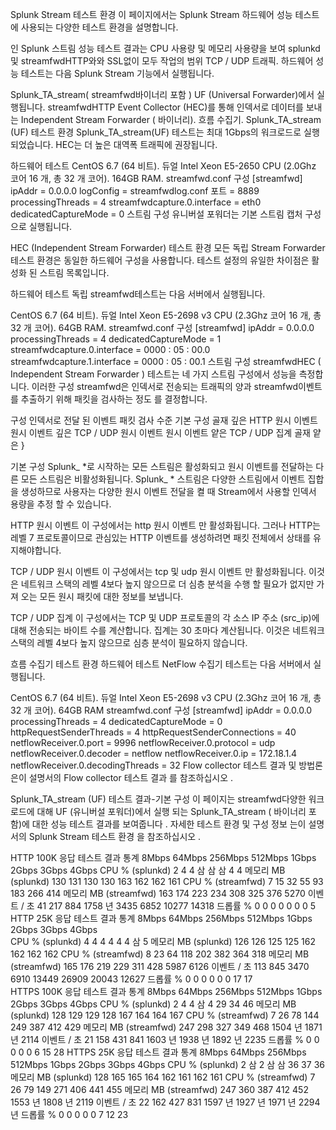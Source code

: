 Splunk Stream 테스트 환경
이 페이지에서는 Splunk Stream 하드웨어 성능 테스트에 사용되는 다양한 테스트 환경을 설명합니다.

인 Splunk 스트림 성능 테스트 결과는 CPU 사용량 및 메모리 사용량을 보여 splunkd및 streamfwdHTTP와와 SSL없이 모두 작업의 범위 TCP / UDP 트래픽. 하드웨어 성능 테스트는 다음 Splunk Stream 기능에서 실행됩니다.

Splunk_TA_stream( streamfwd바이너리 포함 ) UF (Universal Forwarder)에서 실행됩니다.
streamfwdHTTP Event Collector (HEC)를 통해 인덱서로 데이터를 보내는 Independent Stream Forwarder ( 바이너리).
흐름 수집기.
Splunk_TA_stream (UF) 테스트 환경
Splunk_TA_stream(UF) 테스트는 최대 1Gbps의 워크로드로 실행되었습니다. HEC는 더 높은 대역폭 트래픽에 권장됩니다.

하드웨어 테스트
CentOS 6.7 (64 비트).
듀얼 Intel Xeon E5-2650 CPU (2.0Ghz 코어 16 개, 총 32 개 코어).
164GB RAM.
streamfwd.conf 구성
[streamfwd]
ipAddr = 0.0.0.0
logConfig = streamfwdlog.conf
포트 = 8889
processingThreads = 4
streamfwdcapture.0.interface = eth0
dedicatedCaptureMode = 0
스트림 구성
유니버설 포워더는 기본 스트림 캡처 구성으로 실행됩니다.

HEC (Independent Stream Forwarder) 테스트 환경
모든 독립 Stream Forwarder 테스트 환경은 동일한 하드웨어 구성을 사용합니다. 테스트 설정의 유일한 차이점은 활성화 된 스트림 목록입니다.

하드웨어 테스트
독립 streamfwd테스트는 다음 서버에서 실행됩니다.

CentOS 6.7 (64 비트).
듀얼 Intel Xeon E5-2698 v3 CPU (2.3Ghz 코어 16 개, 총 32 개 코어).
64GB RAM.
streamfwd.conf 구성
[streamfwd]
ipAddr = 0.0.0.0
processingThreads = 4
dedicatedCaptureMode = 1
streamfwdcapture.0.interface = 0000 : 05 : 00.0
streamfwdcapture.1.interface = 0000 : 05 : 00.1
스트림 구성
streamfwdHEC ( Independent Stream Forwarder ) 테스트는 네 가지 스트림 구성에서 성능을 측정합니다. 이러한 구성 streamfwd은 인덱서로 전송되는 트래픽의 양과 streamfwd이벤트를 추출하기 위해 패킷을 검사하는 정도 를 결정합니다.

구성	인덱서로 전달 된 이벤트	패킷 검사 수준
기본 구성	골재	깊은
HTTP 원시 이벤트	원시 이벤트	깊은
TCP / UDP 원시 이벤트	원시 이벤트	얕은
TCP / UDP 집계	골재	얕은
}

기본 구성
Splunk_ *로 시작하는 모든 스트림은 활성화되고 원시 이벤트를 전달하는 다른 모든 스트림은 비활성화됩니다. Splunk_ * 스트림은 다양한 스트림에서 이벤트 집합을 생성하므로 사용자는 다양한 원시 이벤트 전달을 켤 때 Stream에서 사용할 인덱서 용량을 추정 할 수 있습니다.

HTTP 원시 이벤트
이 구성에서는 http 원시 이벤트 만 활성화됩니다. 그러나 HTTP는 레벨 7 프로토콜이므로 관심있는 HTTP 이벤트를 생성하려면 패킷 전체에서 상태를 유지해야합니다.

TCP / UDP 원시 이벤트
이 구성에서는 tcp 및 udp 원시 이벤트 만 활성화됩니다. 이것은 네트워크 스택의 레벨 4보다 높지 않으므로 더 심층 분석을 수행 할 필요가 없지만 가져 오는 모든 원시 패킷에 대한 정보를 보냅니다.

TCP / UDP 집계
이 구성에서는 TCP 및 UDP 프로토콜의 각 소스 IP 주소 (src_ip)에 대해 전송되는 바이트 수를 계산합니다. 집계는 30 초마다 계산됩니다. 이것은 네트워크 스택의 레벨 4보다 높지 않으므로 심층 분석이 필요하지 않습니다.

흐름 수집기 테스트 환경
하드웨어 테스트
NetFlow 수집기 테스트는 다음 서버에서 실행됩니다.

 CentOS 6.7 (64 비트).
 듀얼 Intel Xeon E5-2698 v3 CPU (2.3Ghz 코어 16 개, 총 32 개 코어).
 64GB RAM
streamfwd.conf 구성
[streamfwd]
ipAddr = 0.0.0.0
processingThreads = 4
dedicatedCaptureMode = 0
httpRequestSenderThreads = 4
httpRequestSenderConnections = 40
netflowReceiver.0.port = 9996
netflowReceiver.0.protocol = udp
netflowReceiver.0.decoder = netflow
netflowReceiver.0.ip = 172.18.1.4
netflowReceiver.0.decodingThreads = 32
Flow collector 테스트 결과 및 방법론 은이 설명서의 Flow collector 테스트 결과 를 참조하십시오 .

Splunk_TA_stream (UF) 테스트 결과-기본 구성
이 페이지는 streamfwd다양한 워크로드에 대해 UF (유니버설 포워더)에서 실행 되는 Splunk_TA_stream ( 바이너리 포함)에 대한 성능 테스트 결과를 보여줍니다 . 자세한 테스트 환경 및 구성 정보 는이 설명서의 Splunk Stream 테스트 환경 을 참조하십시오 .

HTTP 100K 응답 테스트 결과
통계	8Mbps	64Mbps	256Mbps	512Mbps	1Gbps	2Gbps	3Gbps	4Gbps
CPU % (splunkd)	2	4	4	삼	삼	삼	4	4
메모리 MB (splunkd)	130	131	130	130	163	162	162	161
CPU % (streamfwd)	7	15	32	55	93	183	266	414
메모리 MB (streamfwd)	163	174	223	234	308	325	376	5270
이벤트 / 초	41	217	884	1758 년	3435	6852	10277	14318
드롭률 %	0	0	0	0	0	0	0	5
HTTP 25K 응답 테스트 결과
통계	8Mbps	64Mbps	256Mbps	512Mbps	1Gbps	2Gbps	3Gbps	4Gbps	
CPU % (splunkd)	4	4	4	4	4	4	삼	5
메모리 MB (splunkd)	126	126	125	125	162	162	162	162
CPU % (streamfwd)	8	23	64	118	202	382	364	318
메모리 MB (streamfwd)	165	176	219	229	311	428	5987	6126
이벤트 / 초	113	845	3470	6910	13449	26909	20043	12627
드롭률 %	0	0	0	0	0	0	17	17	
HTTPS 100K 응답 테스트 결과
통계	8Mbps	64Mbps	256Mbps	512Mbps	1Gbps	2Gbps	3Gbps	4Gbps
CPU % (splunkd)	2	4	4	삼	4	29	34	46
메모리 MB (splunkd)	128	129	129	128	167	164	164	167
CPU % (streamfwd)	7	26	78	144	249	387	412	429
메모리 MB (streamfwd)	247	298	327	349	468	1504 년	1871 년	2114
이벤트 / 초	21	158	431	841	1603 년	1938 년	1892 년	2235
드롭률 %	0	0	0	0	0	6	15	28
HTTPS 25K 응답 테스트 결과
통계	8Mbps	64Mbps	256Mbps	512Mbps	1Gbps	2Gbps	3Gbps	4Gbps
CPU % (splunkd)	2	삼	2	삼	삼	36	37	36
메모리 MB (splunkd)	128	165	165	164	162	161	162	161
CPU % (streamfwd)	7	26	79	149	271	406	441	455
메모리 MB (streamfwd)	247	360	387	412	452	1553 년	1808 년	2119
이벤트 / 초	22	162	427	831	1597 년	1927 년	1971 년	2294 년
드롭률 %	0	0	0	0	0	7	12	23

